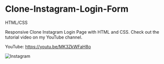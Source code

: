 # Clone-Instagram-Login-Form
HTML/CSS

Responsive Clone Instagram Login Page with HTML and CSS.
Check out the tutorial video on my YouTube channel.


YouTube: https://youtu.be/MK3ZkWFaH8o


![Instagram](https://github.com/hot-zero/Clone-Instagram-Login-Form/assets/72950401/67ee0c8b-9977-41c6-b0ef-e57ec986c167)
